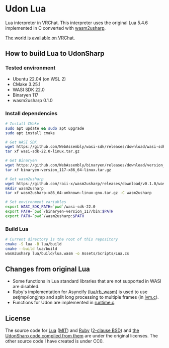# Udon Lua

Lua interpreter in VRChat.
This interpreter uses the original Lua 5.4.6 implemented in C converted with [wasm2usharp](https://github.com/raii-x/wasm2usharp "raii-x/wasm2usharp: A tool for converting WebAssembly to UdonSharp").

[The world is available on VRChat.](https://vrchat.com/home/world/wrld_21b0106a-95ab-4fbd-af3d-3a9d99751ff1 "Lua Interpreter - VRChat")

## How to build Lua to UdonSharp

### Tested environment

* Ubuntu 22.04 (on WSL 2)
* CMake 3.25.1
* WASI SDK 22.0
* Binaryen 117
* wasm2usharp 0.1.0

### Install dependencies

```bash
# Install CMake
sudo apt update && sudo apt upgrade
sudo apt install cmake

# Get WASI SDK
wget https://github.com/WebAssembly/wasi-sdk/releases/download/wasi-sdk-22/wasi-sdk-22.0-linux.tar.gz
tar xf wasi-sdk-22.0-linux.tar.gz

# Get Binaryen
wget https://github.com/WebAssembly/binaryen/releases/download/version_117/binaryen-version_117-x86_64-linux.tar.gz
tar xf binaryen-version_117-x86_64-linux.tar.gz

# Get wasm2usharp
wget https://github.com/raii-x/wasm2usharp/releases/download/v0.1.0/wasm2usharp-x86_64-unknown-linux-gnu.tar.gz
mkdir wasm2usharp
tar xf wasm2usharp-x86_64-unknown-linux-gnu.tar.gz -C wasm2usharp

# Set environment variables
export WASI_SDK_PATH=`pwd`/wasi-sdk-22.0
export PATH=`pwd`/binaryen-version_117/bin:$PATH
export PATH=`pwd`/wasm2usharp:$PATH
```

### Build Lua

```bash
# Current directory is the root of this repository
cmake -S lua -B lua/build
cmake --build lua/build
wasm2usharp lua/build/lua.wasm -o Assets/Scripts/Lua.cs
```

## Changes from original Lua

* Some functions in Lua standard libraries that are not supported in WASI are disabled.
* Ruby's implementation for Asyncify ([lua/rb_wasm](lua/rb_wasm)) is used to use setjmp/longjmp and split long processing to multiple frames (in [lvm.c](lua/src/lvm.c#L1136)).
* Functions for Udon are implemented in [runtime.c](lua/src/runtime.c).

## License

The source code for [Lua](lua/src) ([MIT](lua/LICENSE)) and [Ruby](lua/rb_wasm) ([2-clause BSD](lua/rb_wasm/BSDL)) and [the UdonSharp code compiled from them](Assets/Scripts/Lua.cs) are under the original licenses.
The other source code I have created is under CC0.

